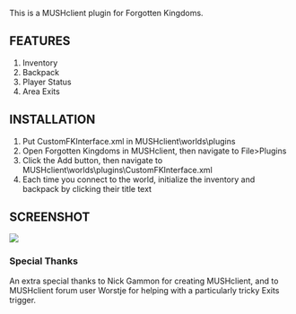 This is a MUSHclient plugin for Forgotten Kingdoms.


## FEATURES
1. Inventory
2. Backpack
3. Player Status
4. Area Exits


## INSTALLATION
1. Put CustomFKInterface.xml in MUSHclient\worlds\plugins
2. Open Forgotten Kingdoms in MUSHclient, then navigate to File>Plugins
3. Click the Add button, then navigate to MUSHclient\worlds\plugins\CustomFKInterface.xml
4. Each time you connect to the world, initialize the inventory and backpack by clicking their title text


## SCREENSHOT
[![](https://github.com/codypersinger/MUSHclient_FK_Plugin/blob/master/screenshot.PNG?raw=true)](https://github.com/codypersinger/MUSHclient_FK_Plugin/blob/master/screenshot.PNG?raw=true)


### Special Thanks
An extra special thanks to Nick Gammon for creating MUSHclient, and to MUSHclient forum user Worstje for helping with a particularly tricky Exits trigger.